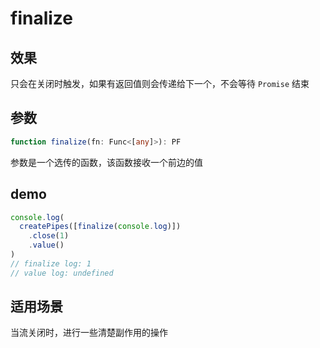 # finalize

## 效果

只会在关闭时触发，如果有返回值则会传递给下一个，不会等待 `Promise` 结束



## 参数

```ts
function finalize(fn: Func<[any]>): PF
```

参数是一个选传的函数，该函数接收一个前边的值



## demo

```js
console.log(
  createPipes([finalize(console.log)])
    .close(1)
    .value()
)
// finalize log: 1
// value log: undefined
```





## 适用场景

当流关闭时，进行一些清楚副作用的操作
